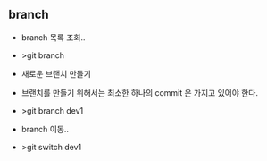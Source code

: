 ## branch 
* branch 목록 조회.. 
* \>git branch
* 새로운 브랜치 만들기
* 브랜치를 만들기 위해서는 최소한 하나의 commit 은 가지고 있어야 한다. 
* \>git branch dev1
  
* branch 이동.. 
* \>git switch dev1